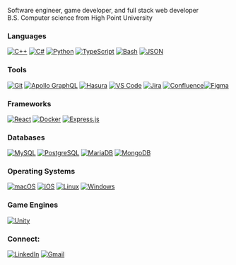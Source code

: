 Software engineer, game developer, and full stack web developer  
B.S. Computer science from High Point University

### Languages
[![C++](https://img.shields.io/badge/C++-00599C?style=for-the-badge&logo=c%2B%2B&logoColor=white)](https://en.wikipedia.org/wiki/C%2B%2B)
[![C#](https://img.shields.io/badge/C%23-512BD4?style=for-the-badge&logo=csharp&logoColor=white)](https://en.wikipedia.org/wiki/C_Sharp_(programming_language))
[![Python](https://img.shields.io/badge/Python-3776AB?style=for-the-badge&logo=python&logoColor=white "Python")](https://www.python.org/)
[![TypeScript](https://img.shields.io/badge/TypeScript-3178C6?style=for-the-badge&logo=typescript&logoColor=white)](https://www.typescriptlang.org/)
[![Bash](https://img.shields.io/badge/Bash-4EAA25?logo=gnubash&logoColor=fff)](#)
[![JSON](https://img.shields.io/badge/JSON-000?logo=json&logoColor=fff)](#)

### Tools
[![Git](https://img.shields.io/badge/Git-F05032.svg?style=for-the-badge&logo=Git&logoColor=white)](https://git-scm.com/)
[![Apollo GraphQL](https://img.shields.io/badge/Apollo-311C87?style=for-the-badge&logo=apollo-graphql&logoColor=white)](https://www.apollographql.com/)
[![Hasura](https://img.shields.io/badge/Hasura-00C7B7?style=for-the-badge&logo=hasura&logoColor=white)](https://hasura.io/)
[![VS Code](https://img.shields.io/badge/VS_Code-007ACC?style=for-the-badge&logo=visual-studio-code&logoColor=white)](https://code.visualstudio.com/)
[![Jira](https://img.shields.io/badge/Jira-0052CC?style=for-the-badge&logo=jira-software&logoColor=white)](https://www.atlassian.com/software/jira)
[![Confluence](https://img.shields.io/badge/Confluence-0052CC?style=for-the-badge&logo=confluence-software&logoColor=white)](https://www.atlassian.com/software/confluence)[![Figma](https://img.shields.io/badge/Figma-F24E1E?logo=figma&logoColor=white)](#)

### Frameworks
[![React](https://img.shields.io/badge/react-%2320232a.svg?style=for-the-badge&logo=react&logoColor=%2361DAFB)](https://reactjs.org/)
[![Docker](https://img.shields.io/badge/Docker-2496ED?style=for-the-badge&logo=docker&logoColor=white)](https://www.docker.com/)
[![Express.js](https://img.shields.io/badge/Express.js-%23404d59.svg?logo=express&logoColor=%2361DAFB)](#)

### Databases
[![MySQL](https://img.shields.io/badge/MySQL-4479A1?style=for-the-badge&logo=mysql&logoColor=white)](https://www.mysql.com/)
[![PostgreSQL](https://img.shields.io/badge/PostgreSQL-336791?style=for-the-badge&logo=postgresql&logoColor=white)](https://www.postgresql.org/)
[![MariaDB](https://img.shields.io/badge/MariaDB-003545?style=for-the-badge&logo=mariadb&logoColor=white)](https://mariadb.org/)
[![MongoDB](https://img.shields.io/badge/MongoDB-%234ea94b.svg?logo=mariadb&logoColor=white)](https://mongodb.com/)

### Operating Systems
[![macOS](https://img.shields.io/badge/macOS-000000?style=for-the-badge&logo=apple&logoColor=white)](https://www.apple.com/macos)
[![iOS](https://img.shields.io/badge/iOS-000000?style=for-the-badge&logo=apple&logoColor=white)](https://www.apple.com/ios)
[![Linux](https://img.shields.io/badge/Linux-FCC624?style=for-the-badge&logo=linux&logoColor=black)](https://www.linux.org/)
[![Windows](https://img.shields.io/badge/Windows-0078D6?style=for-the-badge&logo=windows&logoColor=white)](https://www.microsoft.com/en-us/windows/)

### Game Engines
[![Unity](https://img.shields.io/badge/Unity-000000?style=for-the-badge&logo=unity&logoColor=white)](https://unity.com/)

<!--
<div align="center">
  <img src="https://github-readme-stats.vercel.app/api?username=matthewjburton&hide_title=false&hide_rank=false&show_icons=true&include_all_commits=true&count_private=true&disable_animations=false&theme=nord&locale=en&hide_border=false&order=1" height="150" alt="stats graph"  />
  <img src="https://github-readme-stats.vercel.app/api/top-langs?username=matthewjburton&locale=en&hide_title=false&layout=compact&card_width=320&langs_count=5&theme=nord&hide_border=false&order=2" height="150" alt="languages graph"  />
</div>
-->

### Connect:
[![LinkedIn](https://img.shields.io/badge/linkedin-%230077B5.svg?&style=for-the-badge&logo=linkedin&logoColor=white)](https://www.linkedin.com/in/matthew-j-burton/)
[![Gmail](https://img.shields.io/badge/Gmail-D14836?style=for-the-badge&logo=gmail&logoColor=white)]((mailto:mattjburton64@gmail.com))

